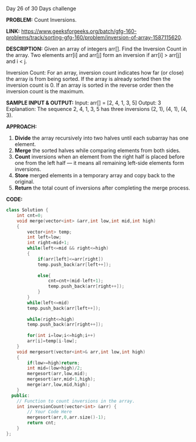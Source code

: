 Day 26 of 30 Days challenge

**PROBLEM:** Count Inversions.

**LINK:** https://www.geeksforgeeks.org/batch/gfg-160-problems/track/sorting-gfg-160/problem/inversion-of-array-1587115620.

**DESCRIPTION:** 
Given an array of integers arr[]. Find the Inversion Count in the array.
Two elements arr[i] and arr[j] form an inversion if arr[i] > arr[j] and i < j.

Inversion Count: For an array, inversion count indicates how far (or close) the array is from being sorted. If the array is already sorted then the inversion count is 0.
If an array is sorted in the reverse order then the inversion count is the maximum. 

**SAMPLE INPUT & OUTPUT:**
Input: arr[] = [2, 4, 1, 3, 5]
Output: 3
Explanation: The sequence 2, 4, 1, 3, 5 has three inversions (2, 1), (4, 1), (4, 3).

**APPROACH:**

1. **Divide** the array recursively into two halves until each subarray has one element.  
2. **Merge** the sorted halves while comparing elements from both sides.  
3. **Count** inversions when an element from the right half is placed before one from the left half — it means all remaining left-side elements form inversions.  
4. **Store** merged elements in a temporary array and copy back to the original.  
5. **Return** the total count of inversions after completing the merge process.  

**CODE:**
```cpp
class Solution {
    int cnt=0;
    void merge(vector<int> &arr,int low,int mid,int high)
    {
        vector<int> temp;
        int left=low;
        int right=mid+1;
        while(left<=mid && right<=high)
        {
            if(arr[left]<=arr[right])
            temp.push_back(arr[left++]);
            
            else{
                cnt=cnt+(mid-left+1);
                temp.push_back(arr[right++]);
            }
        }
        while(left<=mid)
        temp.push_back(arr[left++]);
        
        while(right<=high)
        temp.push_back(arr[right++]);
        
        for(int i=low;i<=high;i++)
        arr[i]=temp[i-low];
    }
    void mergesort(vector<int>& arr,int low,int high)
    {
        if(low>=high)return;
        int mid=(low+high)/2;
        mergesort(arr,low,mid);
        mergesort(arr,mid+1,high);
        merge(arr,low,mid,high);
    }
  public:
    // Function to count inversions in the array.
    int inversionCount(vector<int> &arr) {
        // Your Code Here
        mergesort(arr,0,arr.size()-1);
        return cnt;
    }
};

